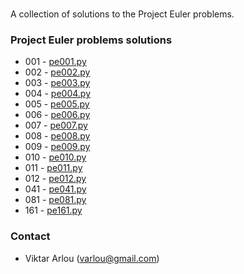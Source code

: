 ### 

A collection of solutions to the Project Euler problems.

### Project Euler problems solutions


* 001 - [pe001.py](https://github.com/Arvik/project-euler/blob/master/pe001.py) 
* 002 - [pe002.py](https://github.com/Arvik/project-euler/blob/master/pe002.py)
* 003 - [pe003.py](https://github.com/Arvik/project-euler/blob/master/pe003.py) 
* 004 - [pe004.py](https://github.com/Arvik/project-euler/blob/master/pe004.py) 
* 005 - [pe005.py](https://github.com/Arvik/project-euler/blob/master/pe005.py) 
* 006 - [pe006.py](https://github.com/Arvik/project-euler/blob/master/pe006.py)
* 007 - [pe007.py](https://github.com/Arvik/project-euler/blob/master/pe007.py)
* 008 - [pe008.py](https://github.com/Arvik/project-euler/blob/master/pe008.py)
* 009 - [pe009.py](https://github.com/Arvik/project-euler/blob/master/pe009.py)
* 010 - [pe010.py](https://github.com/Arvik/project-euler/blob/master/pe010.py)
* 011 - [pe011.py](https://github.com/Arvik/project-euler/blob/master/pe011.py)
* 012 - [pe012.py](https://github.com/Arvik/project-euler/blob/master/pe012.py)
* 041 - [pe041.py](https://github.com/Arvik/project-euler/blob/master/pe041.py)
* 081 - [pe081.py](https://github.com/Arvik/project-euler/blob/master/pe081.py)
* 161 - [pe161.py](https://github.com/Arvik/project-euler/blob/master/pe161.py)

### Contact

* Viktar Arlou (varlou@gmail.com)
